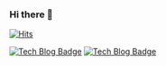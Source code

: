 ### Hi there 👋
[![Hits](https://hits.seeyoufarm.com/api/count/incr/badge.svg?url=https%3A%2F%2Fgithub.com%2FBongjinKim&count_bg=%2379C83D&title_bg=%23555555&icon=&icon_color=%23E7E7E7&title=hits&edge_flat=false)](https://hits.seeyoufarm.com)


[![Tech Blog Badge](http://img.shields.io/badge/-%20blog-black?style=flat-square&logo=github&link=https://github.com/BongjinKim)](https://www.linkedin.com/in/bongjin-kim-276698213/)
[![Tech Blog Badge](https://img.shields.io/badge/-Notion-lightgrey?style=flat-square&logo=github&link=https://github.com/BongjinKim)](https://www.notion.so/Naver-Boostcamp-AI-Tech-b2e5548bda074f4c911a9b3eb4e2cab1)

<!--
**BongjinKim/BongjinKim** is a ✨ _special_ ✨ repository because its `README.md` (this file) appears on your GitHub profile.

Here are some ideas to get you started:

- 🔭 I’m currently working on ...
- 🌱 I’m currently learning ...
- 👯 I’m looking to collaborate on ...
- 🤔 I’m looking for help with ...
- 💬 Ask me about ...
- 📫 How to reach me: ...
- 😄 Pronouns: ...
- ⚡ Fun fact: ...
-->
